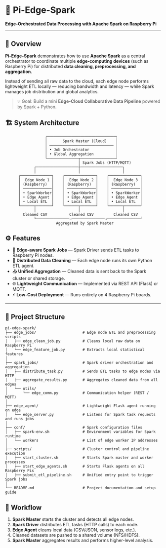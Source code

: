 # 🧠 Pi-Edge-Spark  
**Edge-Orchestrated Data Processing with Apache Spark on Raspberry Pi**

---

## 📘 Overview
**Pi-Edge-Spark** demonstrates how to use **Apache Spark** as a central orchestrator to coordinate multiple **edge-computing devices** (such as Raspberry Pi) for distributed **data cleaning, preprocessing, and aggregation**.

Instead of sending all raw data to the cloud, each edge node performs lightweight ETL locally — reducing bandwidth and latency — while Spark manages job distribution and global analytics.

> 💡 Goal: Build a mini **Edge-Cloud Collaborative Data Pipeline** powered by Spark + Python.

## 🏗️ System Architecture

```text
                  ┌───────────────────────────────┐
                  │       Spark Master (Cloud)    │
                  │ ───────────────────────────── │
                  │ • Job Orchestrator            │
                  │ • Global Aggregation          │
                  └──────────────┬────────────────┘
                                 │ Spark Jobs (HTTP/MQTT)
             ┌───────────────────┼───────────────────┐
             │                   │                   │
      ┌──────────────┐    ┌──────────────┐    ┌──────────────┐
      │  Edge Node 1 │    │  Edge Node 2 │    │  Edge Node 3 │
      │ (Raspberry)  │    │ (Raspberry)  │    │ (Raspberry)  │
      │ ─────────────│    │ ─────────────│    │ ─────────────│
      │ • SparkWorker│    │ • SparkWorker│    │ • SparkWorker│
      │ • Edge Agent │    │ • Edge Agent │    │ • Edge Agent │
      │ • Local ETL  │    │ • Local ETL  │    │ • Local ETL  │
      └──────┬───────┘    └──────┬───────┘    └──────┬───────┘
             │                   │                   │
        Cleaned CSV          Cleaned CSV         Cleaned CSV
             └───────────────→───────────────→───────────────┘
                       Aggregated by Spark Master
```

## ⚙️ Features
- 🧩 **Edge-aware Spark Jobs** — Spark Driver sends ETL tasks to Raspberry Pi nodes.  
- 🧮 **Distributed Data Cleaning** — Each edge node runs its own Python ETL agent.  
- 📤 **Unified Aggregation** — Cleaned data is sent back to the Spark cluster or shared storage.  
- 🌐 **Lightweight Communication** — Implemented via REST API (Flask) or MQTT.  
- ⚡ **Low-Cost Deployment** — Runs entirely on 4 Raspberry Pi boards.  

---

## 📂 Project Structure

```text
pi-edge-spark/
├── edge_jobs/                     # Edge node ETL and preprocessing scripts
│   ├── edge_clean_job.py          # Cleans local raw data on Raspberry Pi
│   └── edge_feature_job.py        # Extracts local statistical features
│
├── spark_jobs/                    # Spark driver orchestration and aggregation
│   ├── distribute_task.py         # Sends ETL tasks to edge nodes via HTTP
│   ├── aggregate_results.py       # Aggregates cleaned data from all edges
│   └── utils/
│       └── edge_comm.py           # Communication helper (REST / MQTT)
│
├── edge_agent/                    # Lightweight Flask agent running on edge
│   └── edge_server.py             # Listens for Spark task requests and runs jobs
│
├── conf/                          # Spark configuration files
│   ├── spark-env.sh               # Environment variables for Spark runtime
│   └── workers                    # List of edge worker IP addresses
│
├── scripts/                       # Cluster control and pipeline execution
│   ├── start_cluster.sh           # Starts Spark master and worker processes
│   ├── start_edge_agents.sh       # Starts Flask agents on all Raspberry Pis
│   ├── submit_etl_pipeline.sh     # Unified entry point to trigger Spark jobs
│
└── README.md                      # Project documentation and setup guide
```

## 🚀 Workflow
1. **Spark Master** starts the cluster and detects all edge nodes.  
2. **Spark Driver** distributes ETL tasks (HTTP calls) to each node.  
3. **Edge Agent** cleans local data (CSV/JSON, sensor logs, etc.).  
4. Cleaned datasets are pushed to a shared volume (NFS/HDFS).  
5. **Spark Master** aggregates results and performs higher-level analysis.
